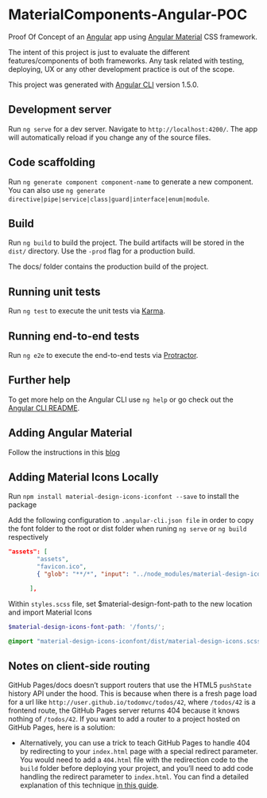 # MaterialComponents-Angular-POC

Proof Of Concept of an [Angular](https://angular.io/) app using [Angular Material](https://material.angular.io/) CSS framework.

The intent of this project is just to evaluate the different features/components of both frameworks. Any task related with testing, deploying, UX or any other development practice is out of the scope.

This project was generated with [Angular CLI](https://github.com/angular/angular-cli) version 1.5.0.

## Development server

Run `ng serve` for a dev server. Navigate to `http://localhost:4200/`. The app will automatically reload if you change any of the source files.

## Code scaffolding

Run `ng generate component component-name` to generate a new component. You can also use `ng generate directive|pipe|service|class|guard|interface|enum|module`.

## Build

Run `ng build` to build the project. The build artifacts will be stored in the `dist/` directory. Use the `-prod` flag for a production build.

The docs/ folder contains the production build of the project. 

## Running unit tests

Run `ng test` to execute the unit tests via [Karma](https://karma-runner.github.io).

## Running end-to-end tests

Run `ng e2e` to execute the end-to-end tests via [Protractor](http://www.protractortest.org/).

## Further help

To get more help on the Angular CLI use `ng help` or go check out the [Angular CLI README](https://github.com/angular/angular-cli/blob/master/README.md).

## Adding Angular Material

Follow the instructions in this [blog](https://alligator.io/angular/angular-material-2/)

## Adding Material Icons Locally

Run `npm install material-design-icons-iconfont --save` to install the package

Add the following configuration to `.angular-cli.json file` in order to copy the font folder to the root or dist folder when runing `ng serve` or `ng build` respectively

```json
"assets": [
        "assets",
        "favicon.ico",
        { "glob": "**/*", "input": "../node_modules/material-design-icons-iconfont/dist/fonts", "output": "./fonts/" }

      ],
```

Within `styles.scss` file, set $material-design-font-path to the new location and import Material Icons

```scss
$material-design-icons-font-path: '/fonts/';

@import "material-design-icons-iconfont/dist/material-design-icons.scss";
```

## Notes on client-side routing

GitHub Pages/docs doesn’t support routers that use the HTML5 `pushState` history API under the hood. This is because when there is a fresh page load for a url like `http://user.github.io/todomvc/todos/42`, where `/todos/42` is a frontend route, the GitHub Pages server returns 404 because it knows nothing of `/todos/42`. If you want to add a router to a project hosted on GitHub Pages, here is a solution:

* Alternatively, you can use a trick to teach GitHub Pages to handle 404 by redirecting to your `index.html` page with a special redirect parameter. You would need to add a `404.html` file with the redirection code to the `build` folder before deploying your project, and you’ll need to add code handling the redirect parameter to `index.html`. You can find a detailed explanation of this technique [in this guide](https://github.com/rafrex/spa-github-pages).
